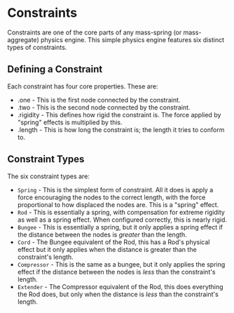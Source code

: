 # Constraints
Constraints are one of the core parts of any mass-spring (or mass-aggregate) physics engine. This simple physics engine features six distinct types of constraints.
## Defining a Constraint
Each constraint has four core properties. These are:
* .one - This is the first node connected by the constraint.
* .two - This is the second node connected by the constraint.
* .rigidity - This defines how rigid the constraint is. The force applied by "spring" effects is multiplied by this.
* .length - This is how long the constraint is; the length it tries to conform to.
## Constraint Types
The six constraint types are:
* `Spring` - This is the simplest form of constraint. All it does is apply a force encouraging the nodes to the correct length, with the force proportional to how displaced the nodes are. This is a "spring" effect.
* `Rod` - This is essentially a spring, with compensation for extreme rigidity as well as a spring effect. When configured correctly, this is nearly rigid.
* `Bungee` - This is essentially a spring, but it only applies a spring effect if the distance between the nodes is *greater* than the length.
* `Cord` - The Bungee equivalent of the Rod, this has a Rod's physical effect but it only applies when the distance is greater than the constraint's length.
* `Compressor` - This is the same as a bungee, but it only applies the spring effect if the distance between the nodes is *less* than the constraint's length.
* `Extender` - The Compressor equivalent of the Rod, this does everything the Rod does, but only when the distance is *less* than the constraint's length.
